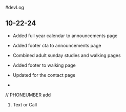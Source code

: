 #devLog


## 10-22-24


- Added full year calendar to announcements page
- Added footer cta to announcements page

- Combined adult sunday studies and walking pages
- Added footer to walking page

- Updated for the contact page
- 




// PHONEUMBER add
1. Text or Call 